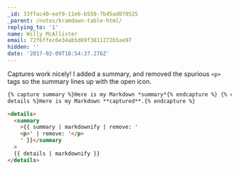 ```yaml
---
_id: 33ffac40-eef9-11e6-b550-7b45ad070525
_parent: /notes/kramdown-table-html/
replying_to: '1'
name: Willy McAllister
email: 72f6ffec6e34ab5d69f3811272b5ae97
hidden: ''
date: '2017-02-09T18:54:37.276Z'
---
```


Captures work nicely! I added a summary, and removed the spurious `<p>` tags so
the summary lines up with the open icon.

```html
{% capture summary %}Here is my Markdown *summary*{% endcapture %} {% capture
details %}Here is my Markdown **captured**.{% endcapture %}

<details>
  <summary
    >{{ summary | markdownify | remove: '
    <p>' | remove: '</p>
    ' }}</summary
  >
  {{ details | markdownify }}
</details>
```
